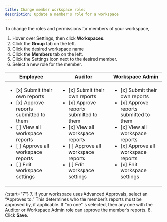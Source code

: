 ```yaml
---
title: Change member workspace roles
description: Update a member's role for a workspace
---
```

<div id="expensify-classic" markdown="1">

To change the roles and permissions for members of your workspace,

1. Hover over Settings, then click **Workspaces**. 
2. Click the **Group** tab on the left. 
3. Click the desired workspace name. 
4. Click the **Members** tab on the left. 
5. Click the Settings icon next to the desired member. 
6. Select a new role for the member.

| Employee                                                  | Auditor                                                   | Workspace Admin                                              | 
|-----------------------------------------------------------|-----------------------------------------------------------|--------------------------------------------------------------|
|  <ul><li>[x] Submit their own reports</li><li>[x] Approve reports submitted to them</li><li>[ ] View all workspace reports </li><li>[ ] Approve all workspace reports </li><li>[ ] Edit workspace settings</li></ul> |  <ul><li>[x] Submit their own reports</li><li>[x] Approve reports submitted to them</li><li>[x] View all workspace reports </li><li>[ ] Approve all workspace reports </li><li>[ ] Edit workspace settings</li></ul> | <ul><li>[x] Submit their own reports</li><li>[x] Approve reports submitted to them</li><li>[x] View all workspace reports </li><li>[x] Approve all workspace reports </li><li>[x] Edit workspace settings</li></ul> |

{:start="7"}
7. If your workspace uses Advanced Approvals, select an “Approves to.” This determines who the member’s reports must be approved by, if applicable. If “no one” is selected, then any one with the Auditor or Workspace Admin role can approve the member’s reports. 
8. Click **Save**.

</div>
